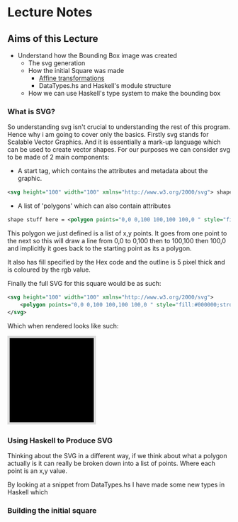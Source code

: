 # Lecture Notes

## Aims of this Lecture

* Understand how the Bounding Box image was created
  * The svg generation
  * How the initial Square was made
    * [Affine transformations](https://en.wikipedia.org/wiki/Affine_transformation)
    * DataTypes.hs and Haskell's module structure
  * How we can use Haskell's type system to make the bounding box

### What is SVG?

So understanding svg isn't crucial to understanding the rest of this program.
Hence why i am going to cover only the basics. Firstly svg stands for Scalable Vector Graphics.
And it is essentially a mark-up language which can be used to create vector shapes.
For our purposes we can consider svg to be made of 2 main components:
  * A start tag, which contains the attributes and metadata about the graphic.

``` svg
<svg height="100" width="100" xmlns="http://www.w3.org/2000/svg"> shape stuff here </svg>
```

  * A list of 'polygons' which can also contain attributes
  
``` svg
shape stuff here = <polygon points="0,0 0,100 100,100 100,0 " style="fill:#000000;stroke:rgb(221,221,221);stroke-width:5"/>
```

This polygon we just defined is a list of x,y points. It goes from one point to the next
so this will draw a line from 0,0 to 0,100 then to 100,100 then 100,0 and
implicitly it goes back to the starting point as its a polygon.

It also has fill specified by the Hex code and the outline is 5 pixel thick and is coloured
by the rgb value.

Finally the full SVG for this square would be as such:

``` svg
<svg height="100" width="100" xmlns="http://www.w3.org/2000/svg">
    <polygon points="0,0 0,100 100,100 100,0 " style="fill:#000000;stroke:rgb(221,221,221);stroke-width:5"/>
</svg>
```

Which when rendered looks like such:

![eg1](eg1.svg)

### Using Haskell to Produce SVG

Thinking about the SVG in a different way, if we think about what a polygon actually is
it can really be broken down into a list of points. Where each point is an x,y value.

By looking at a snippet from DataTypes.hs I have made some new types in Haskell which 

### Building the initial square

